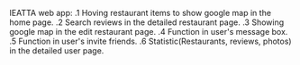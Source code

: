 IEATTA web app:
.1 Hoving restaurant items to show google map in the home page. 
.2 Search reviews in the detailed restaurant page. 
.3 Showing google map in the edit restaurant page.
.4 Function in user's message box.
.5 Function in user's invite friends.
.6 Statistic(Restaurants, reviews, photos) in the detailed user page.